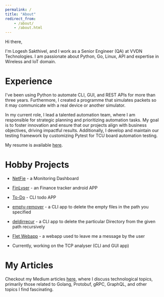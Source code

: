 ```yaml
---
permalink: /
title: "About"
redirect_from:
    - /about/
    - /about.html
---
```


Hi there,

I'm Logesh Sakthivel, and I work as a Senior Engineer (QA) at VVDN Technologies. I am passionate about Python, Go, Linux, API and expertise in Wireless and IoT domain.

Experience
======

I've been using Python to automate CLI, GUI, and REST APIs for more than three years. Furthermore, I created a programme that simulates packets so it may communicate with a real device or another simulator.

In my current role, I lead a talented automation team, where I am responsible for strategic planning and prioritizing automation tasks. My goal is to foster innovation and ensure that our projects align with business objectives, driving impactful results. Additionally, I develop and maintain our testing framework by customizing Pytest for TCU board automation testing.

My resume is available [here](/cv/).

Hobby Projects
======

- [NetFie](/hobby-projects#netfie) - a Monitoring Dashboard

- [FinLyser](/hobby-projects#finlyser) - an Finance tracker android APP

- [To-Do](/hobby-projects#to-do) - CLI todo APP

- [empty-remover](/hobby-projects#empty-remover ) - a CLI app to delete the empty files in the path you specified

- [deldirrecur](/hobby-projects#deldirrecur)  - a CLI app to delete the particular Directory from the given path recursively

- [Flet Webapp](/hobby-projects#leave_me_a_message) - a webapp used to leave me a message by the user

- Currently, working on the TCP analyser (CLI and GUI app)

[//]: # (Provide the link to redirect to the projects page of this site not the Github link.)
[//]: # (Main project page and then individual page to explain the projects briefly,, usage...)

My Articles
======

Checkout my Medium articles [here](/posts/), where I discuss technological topics, primarily those related to Golang, Protobuf, gRPC, GraphQL, and other topics I find fascinating.

[//]: # (Provide the link to redirect to the Articles page of this site not the Medium profile link.)
[//]: # (Since I try to populate my articles in this site based on the categories so it will be easier)